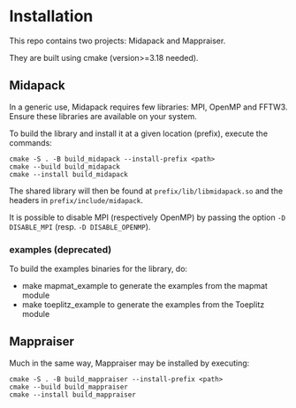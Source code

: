 # Installation

This repo contains two projects: Midapack and Mappraiser.

They are built using cmake (version>=3.18 needed).

## Midapack

In a generic use, Midapack requires few libraries: MPI, OpenMP and FFTW3.
Ensure these libraries are available on your system.

To build the library and install it at a given location (prefix), execute the commands:
```
cmake -S . -B build_midapack --install-prefix <path>
cmake --build build_midapack
cmake --install build_midapack
```
The shared library will then be found at `prefix/lib/libmidapack.so` and the headers in `prefix/include/midapack`.

It is possible to disable MPI (respectively OpenMP) by passing the option `-D DISABLE_MPI` (resp. `-D DISABLE_OPENMP`).

[//]: # (TODO Add help text to display when calling cmake --help ?)

### examples (deprecated)

To build the examples binaries for the library, do:
- make mapmat_example  to generate the examples from the mapmat module
- make toeplitz_example to generate the examples from the Toeplitz module

## Mappraiser

Much in the same way, Mappraiser may be installed by executing:
```
cmake -S . -B build_mappraiser --install-prefix <path>
cmake --build build_mappraiser
cmake --install build_mappraiser
```

